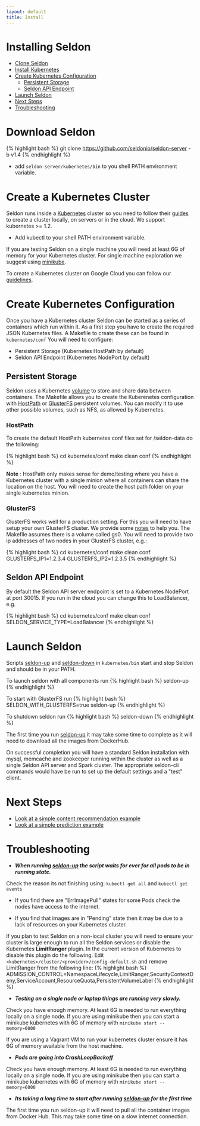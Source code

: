 ```yaml
---
layout: default
title: Install
---
```


# Installing Seldon

 * [Clone Seldon](#clone)
 * [Install Kubernetes](#install-kubernetes)
 * [Create Kubernetes Configuration](#configure)
     * [Persistent Storage](#storage)
     * [Seldon API Endpoint](#endpoint)
 * [Launch Seldon](#launch)
 * [Next Steps](#next-steps)
 * [Troubleshooting](#troubleshooting)

# Download Seldon<a name="clone"></a>

{% highlight bash %}
git clone https://github.com/seldonio/seldon-server -b v1.4
{% endhighlight %}

  * add ```seldon-server/kubernetes/bin``` to you shell PATH environment variable.

# Create a Kubernetes Cluster<a name="install-kubernetes"></a>

Seldon runs inside a [Kubernetes](http://kubernetes.io) cluster so you need to follow their [guides](http://kubernetes.io/docs) to create a cluster locally, on servers or in the cloud. We support kubernetes >= 1.2.

   * Add kubectl to your shell PATH environment variable.

If you are testing Seldon on a single machine you will need at least 6G of memory for your Kubernetes cluster. For single machine exploration we suggest using [minikube](https://github.com/kubernetes/minikube). 

To create a Kubernetes cluster on Google Cloud you can follow our [guidelines](http://docs.seldon.io/kubernetes-google-cloud.html).

# Create Kubernetes Configuration<a name="configure"></a>

Once you have a Kubernetes cluster Seldon can be started as a series of containers which run within it. As a first step you have to create the required JSON Kubernetes files. A Makefile to create these can be found in ```kubernetes/conf``` You will need to configure:

 * Persistent Storage (Kubernetes HostPath by default)
 * Seldon API Endpoint (Kubernetes NodePort by default)

## Persistent Storage<a name="storage"></a>
Seldon uses a Kubernetes [volume](http://kubernetes.io/docs/user-guide/volumes/) to store and share data between containers. The Makefile allows you to create the Kuberenetes configuration with [HostPath](http://kubernetes.io/docs/user-guide/volumes/#hostpath) or [GlusterFS](http://kubernetes.io/docs/user-guide/volumes/#glusterfs) persistent volumes. You can modify it to use other possible volumes, such as NFS, as allowed by Kubernetes.

### HostPath
To create the default HostPath kubernetes conf files set for /seldon-data do the following:

{% highlight bash %}
 cd kubernetes/conf
 make clean conf
{% endhighlight %}

   **Note** : HostPath only makes sense for demo/testing where you have a Kubernetes cluster with a single minion where all containers can share the location on the host. You will need to create the host path folder on your single kubernetes minion.

### GlusterFS
GlusterFS works well for a production setting. For this you will need to have setup your own GlusterFS cluster. We provide some [notes](glusterfs.html) to help you. The Makefile assumes there is a volume called gs0. You will need to provide two ip addresses of two nodes in your GlusterFS cluster, e.g.:

{% highlight bash %}
 cd kubernetes/conf
 make clean conf GLUSTERFS_IP1=1.2.3.4 GLUSTERFS_IP2=1.2.3.5
{% endhighlight %}

## Seldon API Endpoint<a name="endpoint"></a>
By default the Seldon API server endpoint is set to a Kubernetes NodePort at port 30015. If you run in the cloud you can change this to LoadBalancer, e.g.

{% highlight bash %}
 cd kubernetes/conf
 make clean conf SELDON_SERVICE_TYPE=LoadBalancer
{% endhighlight %}



# Launch Seldon<a name="launch"></a>
Scripts [seldon-up](scripts.html#seldon-up) and [seldon-down](scripts.html/#seldon-down) in ```kubernetes/bin``` start and stop Seldon and should be in your PATH.

To launch seldon with all components run
{% highlight bash %}
seldon-up
{% endhighlight %}

To start with GlusterFS run 
{% highlight bash %}
SELDON_WITH_GLUSTERFS=true seldon-up
{% endhighlight %}

To shutdown seldon run
{% highlight bash %}
seldon-down
{% endhighlight %}

The first time you run [seldon-up](scripts.html#seldon-up) it may take some time to complete as it will need to download all the images from DockerHub.

On successful completion you will have a standard Seldon installation with mysql, memcache and zookeeper running within the cluster as well as a single Seldon API server and Spark cluster. The appropriate seldon-cli commands would have be run to set up the default settings and a "test" client.

# Next Steps<a name="next-steps"></a>

 * [Look at a simple content recommendation example](content-recommendation-example.html)
 * [Look at a simple prediction example](prediction-example.html)

# Troubleshooting<a name="troubleshooting"></a>

 * ***When running [seldon-up](scripts.html#seldon-up) the script waits for ever for all pods to be in running state.***

Check the reason its not finishing using: ```kubectl get all``` and ```kubectl get events```

 * If you find there are "ErrImagePull" states for some Pods check the nodes have access to the internet.

 * If you find that images are in "Pending" state then it may be due to a lack of resources on your Kubernetes cluster.

If you plan to test Seldon on a non-local cluster you will need to ensure your cluster is large enough to run all the Seldon services or disable the Kubernetes **LimitRanger** plugin. In the current version of Kubernetes to disable this plugin do the following. Edit ```<kubernetes>/cluster/<provider>/config-default.sh``` and remove LimitRanger from the following line:
{% highlight bash %}
ADMISSION_CONTROL=NamespaceLifecycle,LimitRanger,SecurityContextDeny,ServiceAccount,ResourceQuota,PersistentVolumeLabel
{% endhighlight %}

 * ***Testing on a single node or laptop things are running very slowly.***

Check you have enough memory. At least 6G is needed to run everything locally on a single node. If you are using minikube then you can start a minikube kubernetes with 6G of memory with ```minikube start --memory=6000```


If you are using a Vagrant VM to run your kubernetes cluster ensure it has 6G of memory available from the host machine.

 * ***Pods are going into CrashLoopBackoff***

Check you have enough memory. At least 6G is needed to run everything locally on a single node. If you are using minikube then you can start a minikube kubernetes with 6G of memory with ```minikube start --memory=6000```

 * ***Its taking a long time to start after running [seldon-up](scripts.html#seldon-up) for the first time***

The first time you run seldon-up it will need to pull all the container images from Docker Hub. This may take some time on a slow internet connection.


